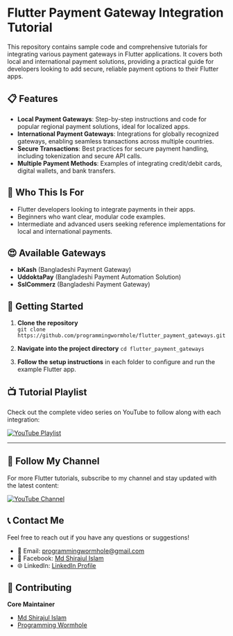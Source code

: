 
# Flutter Payment Gateway Integration Tutorial

This repository contains sample code and comprehensive tutorials for integrating various payment gateways in Flutter applications. It covers both local and international payment solutions, providing a practical guide for developers looking to add secure, reliable payment options to their Flutter apps.

## 📋 Features

-   **Local Payment Gateways**: Step-by-step instructions and code for popular regional payment solutions, ideal for localized apps.
-   **International Payment Gateways**: Integrations for globally recognized gateways, enabling seamless transactions across multiple countries.
-   **Secure Transactions**: Best practices for secure payment handling, including tokenization and secure API calls.
-   **Multiple Payment Methods**: Examples of integrating credit/debit cards, digital wallets, and bank transfers.

## 🎯 Who This Is For

-   Flutter developers looking to integrate payments in their apps.
-   Beginners who want clear, modular code examples.
-   Intermediate and advanced users seeking reference implementations for local and international payments.

## 😍 Available Gateways
- **bKash** (Bangladeshi Payment Gateway)
- **UddoktaPay** (Bangladeshi Payment Automation Solution)
- **SslCommerz** (Bangladeshi Payment Gateway)

## 🚀 Getting Started

1.  **Clone the repository**    
    `git clone https://github.com/programmingwormhole/flutter_payment_gateways.git`

2.  **Navigate into the project directory**
    `cd flutter_payment_gateways`

3.  **Follow the setup instructions** in each folder to configure and run the example Flutter app.


## 📺 Tutorial Playlist
Check out the complete video series on YouTube to follow along with each integration:

[![YouTube Playlist](https://img.shields.io/badge/YouTube-Playlist-red?logo=youtube)](https://www.youtube.com/playlist?list=PL-hhMBvVJVm482D7UCmBX_grkkkrxEOR2)

---

## 🔔 Follow My Channel
For more Flutter tutorials, subscribe to my channel and stay updated with the latest content:

[![YouTube Channel](https://img.shields.io/badge/YouTube-Subscribe-red?logo=youtube)](https://youtube.com/@programmingwormhole)


## 📞 Contact Me

Feel free to reach out if you have any questions or suggestions!

-   📧 Email: programmingwormhole@gmail.com
-   💬 Facebook: [Md Shirajul Islam](https://twitter.com/yourusername)
-   🌐 LinkedIn: [LinkedIn Profile](https://www.linkedin.com/in/mdshirajulislam-dev)

## 🤝 Contributing

**Core Maintainer**
-   [Md Shirajul Islam](https://wa.me/+8801709295489)
-   [Programming Wormhole](https://youtube.com/@programmingwormhole)